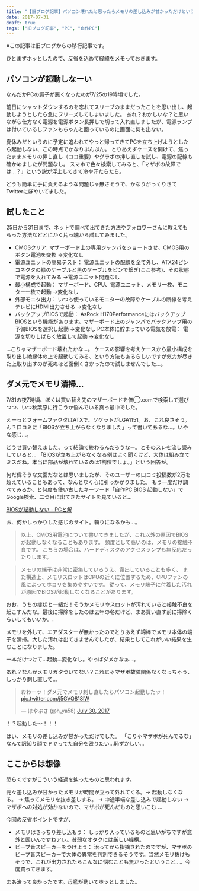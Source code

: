 ```yaml
---
title: "【旧ブログ記事】パソコン壊れたと思ったらメモリの差し込みが甘かっただけという話"
date: 2017-07-31
draft: true
tags: ["旧ブログ記事", "PC", "自作PC"]
---
```


※この記事は旧ブログからの移行記事です。

ひとまずホッとしたので、反省を込めて経緯をメモっておきます。

## パソコンが起動しなーい
なんだかPCの調子が悪くなったのが7/25の19時頃でした。

前日にシャットダウンするのを忘れてスリーブのままだったことを思い出し、起動しようとしたら急にフリーズしてしまいました。 あれ？おかしいな？と思いながら仕方なく電源を電源ボタン長押しで切って入れ直しましたが、電源ランプは付いているしファンもちゃんと回っているのに画面に何も出ない。

夏休みだというのに予定に追われてやっと帰ってきてPCを立ち上げようとしたら起動しない、この時点でかなりぷんぷん。 とりあえずケースを開けて、焦ったままメモリの挿し直し（ココ重要）やグラボの挿し直しを試し、電源の配線も確かめましたが問題なし。
スマホで色々検索してみると、「マザボの故障では…？」という説が浮上してきて冷や汗たらたら。

どうも簡単に手に負えるような問題じゃ無さそうで、かなりがっくりきてTwitterにぼやいてました。


## 試したこと
25日から31日まで、ネットで調べて出てきた方法やフォロワーさんに教えてもらった方法などとにかく片っ端から試してみました。

* CMOSクリア: マザーボード上の専用ジャンパをショートさせ、CMOS用のボタン電池を交換 →変化なし
* 電源ユニットの簡易テスト： 電源ユニットの配線を全て外し、ATX24ピンコネクタの緑のケーブルと黒のケーブルをピンで繋ぎ(ここ参考)、その状態で電源を入れてみる →電源ユニット問題なし
* 最小構成で起動： マザーボード、CPU、電源ユニット、メモリ一枚、モニター一枚で起動 →変化なし
* 外部モニタ出力： いつも使っているモニターの故障やケーブルの断線を考えテレビにHDMI出力させる →変化なし
* バックアップBIOSで起動： AsRock H170PerformanceにはバックアップBIOSという機能があります。マザーボード上のジャンパでバックアップ用の予備BIOSを選択し起動 →変化なし
PC本体に貯まっている電気を放電： 電源を切りしばらく放置して起動 →変化なし

…こりゃマザーボード壊れたかな…。
ケースの影響を考えケースから最小構成を取り出し絶縁体の上で起動してみる、という方法もあるらしいですが気力が尽きた上取り出すのが死ぬほど面倒くさかったので試しませんでした…。

## ダメ元でメモリ清掃…
7/31の夜7時頃、ぼくは買い替え先のマザーボードを価◯.comで検索して選びつつ、いつ秋葉原に行こうか悩んでいる真っ最中でした。

えーっとフォームファクタはATXで、ソケットがLGA1151。お、これ良さそう。ん？口コミに「BIOSが立ち上がらなくなりました」って書いてあるな…。いやな感じ…。

どうせ買い替えました、って結論で終わるんだろうなー。とそのスレを流し読みしていると…
「BIOSが立ち上がらなくなる例はよく聞くけど、大体は組み立てミスだね。本当に部品が壊れているのは1割位でしょ。」という回答が。

何だ偉そうな文面だなとは思いましたが、そのユーザーの口コミ投稿数が2万を超えていることもあって、なんとなく心に引っかかりました。 もう一度だけ調べてみるか、と何度も使い古したキーワード「自作PC BIOS 起動しない」でGoogle検索、二つ目に出てきたサイトを見ていると…

[BIOSが起動しない - PCと解](https://pctrouble.net/boot/bios_not_boot.html)

お、何かしっかりした感じのサイト。頼りになるかも…。

>以上、CMOS用電池について書いてきましたが、これ以外の原因でBIOSが起動しなくなることもあります。 頻度として高いのは、メモリの接触不良です。 こちらの場合は、ハードディスクのアクセスランプも無反応だったりします。

>メモリの端子は非常に密集しているうえ、露出していることも多く、 また構造上、メモリスロットはCPUの近くに位置するため、CPUファンの風によってホコリを集めやすいです。 従って、メモリ端子に付着した汚れが原因でBIOSが起動しなくなることがあります。

おお、うちの症状と一緒だ！そうかメモリやスロットが汚れていると接触不良を起こすんだな。最後に掃除をしたのは去年の冬だけど、まあ買い直す前に掃除くらいしてもいいか。.

メモリを外して、エアダスターが無かったのでとりあえず綿棒でメモリ本体の端子を清掃。大した汚れは出てきませんでしたが、結果としてこれがいい結果を生むことになりました。

一本だけつけて…起動…変化なし。やっぱダメかなぁ…。

あれ？なんかメモリガタついてない？これじゃマザボ故障関係なくなっちゃう、しっかり刺し直して…

<blockquote class="twitter-tweet"><p lang="ja" dir="ltr">おわーッ！ダメ元でメモリ刺し直したらパソコン起動したッ！ <a href="https://t.co/j5GVQ818lW">pic.twitter.com/j5GVQ818lW</a></p>&mdash; はやぶさ (@h_ya58) <a href="https://twitter.com/h_ya58/status/891648663793029120?ref_src=twsrc%5Etfw">July 30, 2017</a></blockquote> <script async src="https://platform.twitter.com/widgets.js" charset="utf-8"></script>


！？起動した～！！！

はい、メモリの差し込みが甘かっただけでした。
「こりゃマザボが死んでるな」なんて訳知り顔でドヤってた自分を殴りたい…恥ずかしい…

## ここからは想像
恐らくですがこういう経過を辿ったものと思われます。

元々差し込みが甘かったメモリが時間が立って外れてくる。→ 起動しなくなる。 → 焦ってメモリを抜き差しする。 → 中途半端な差し込みで起動しない → マザボへの対処が効かないので、マザボが死んだものと思いこむ …

今回の反省ポイントですが、

* メモリはきっちり差し込もう： しっかり入っているものと思いがちですが意外と固いんですねアレ。貧弱なオタクには厳しい機構。
* ビープ音スピーカーをつけよう： 治ってから指摘されたのですが、マザボのビープ音スピーカーで大体の異常を判別できるそうです。当然メモリ抜けもそうで、これが出力されたらこんなに悩むことも無かったということ…。今度買ってきます。


まあ治って良かったです。母艦が動いてホッとしました。
